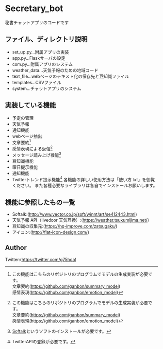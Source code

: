 # Secretary_bot
秘書チャットアプリのコードです

## ファイル、ディレクトリ説明
- set_up.py…附属アプリの実装
- app.py…Flaskサーバの設定
- com.py…附属アプリのシステム
- weather_data…天気予報のための地域コード
- text_file…webページのテキスト化の保存先と豆知識ファイル
- templates…CSVファイル
- system…チャットアプリのシステム

## 実装している機能
- 予定の管理
- 天気予報
- 通知機能
- webページ抽出
- 文章要約[^1]
- 感情表現による返信[^1]
- メッセージ読み上げ機能[^2]
- 豆知識機能
- 曜日提示機能
- 通知機能
- Twitterトレンド提示機能[^3]
各機能の詳しい使用方法は「使い方.txt」を御覧ください。
また各種必要なライブラリは各自でインストールお願いします。

[^1]:この機能はこちらのリポジトリのプログラムでモデルの生成実装が必要です。   
文章要約(https://github.com/ganbon/summary_model)   
感情表現(https://github.com/ganbon/emotion_model)  
[^2]:[Softalk](http://www.vector.co.jp/soft/winnt/art/se412443.html)というソフトのインストールが必要です。
[^3]:TwitterAPIの登録が必要です。

## 機能に参照したもの一覧
- Softalk:(http://www.vector.co.jp/soft/winnt/art/se412443.html)
- 天気予報 API（livedoor 天気互換）:(https://weather.tsukumijima.net/)
- 豆知識の収集元:(https://hq-improve.com/zatsugaku/) 
- アイコン:(http://flat-icon-design.com/)
## Author
Twitter:(https://twitter.com/g75hca)